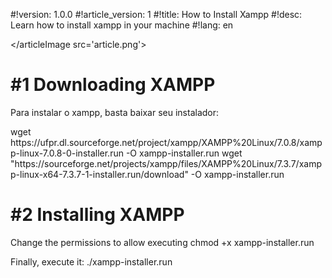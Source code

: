 #!version: 1.0.0
#!article_version: 1
#!title: How to Install Xampp
#!desc: Learn how to install xampp in your machine
#!lang: en

</articleImage src='article.png'>

# #1 Downloading XAMPP
Para instalar o xampp, basta baixar seu instalador:

<only32>
	<cmd>wget https://ufpr.dl.sourceforge.net/project/xampp/XAMPP%20Linux/7.0.8/xampp-linux-7.0.8-0-installer.run -O xampp-installer.run</cmd>
</only32>
<only64>
	<cmd>wget "https://sourceforge.net/projects/xampp/files/XAMPP%20Linux/7.3.7/xampp-linux-x64-7.3.7-1-installer.run/download"	-O xampp-installer.run</cmd>
</only64>

# #2 Installing XAMPP
Change the permissions to allow executing
<cmd>chmod +x xampp-installer.run</cmd>

Finally, execute it:
<cmd sudo>./xampp-installer.run</cmd>